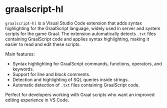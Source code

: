 # graalscript-hl

`graalscript-hl` is a Visual Studio Code extension that adds syntax highlighting for the GraalScript language, widely used in server and system scripts for the game Graal. The extension automatically detects `.txt` files containing GraalScript code and applies syntax highlighting, making it easier to read and edit these scripts.

Main features:

-   Syntax highlighting for GraalScript commands, functions, operators, and keywords.
-   Support for line and block comments.
-   Detection and highlighting of SQL queries inside strings.
-   Automatic detection of `.txt` files containing GraalScript code.

Perfect for developers working with Graal scripts who want an improved editing experience in VS Code.
